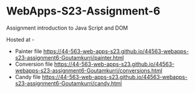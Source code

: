 
# WebApps-S23-Assignment-6
Assignment introduction to Java Script and DOM

Hosted at -
* Painter file https://44-563-web-apps-s23.github.io/44563-webapps-s23-assignment6-Goutamkurri/painter.html
* Conversion file https://44-563-web-apps-s23.github.io/44563-webapps-s23-assignment6-Goutamkurri/conversions.html
* Candy file https://44-563-web-apps-s23.github.io/44563-webapps-s23-assignment6-Goutamkurri/candy.html